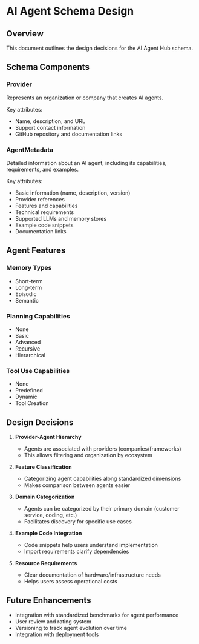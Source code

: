 # AI Agent Schema Design

## Overview

This document outlines the design decisions for the AI Agent Hub schema.

## Schema Components

### Provider

Represents an organization or company that creates AI agents.

Key attributes:
- Name, description, and URL
- Support contact information
- GitHub repository and documentation links

### AgentMetadata

Detailed information about an AI agent, including its capabilities, requirements, and examples.

Key attributes:
- Basic information (name, description, version)
- Provider references
- Features and capabilities
- Technical requirements
- Supported LLMs and memory stores
- Example code snippets
- Documentation links

## Agent Features

### Memory Types
- Short-term
- Long-term
- Episodic
- Semantic

### Planning Capabilities
- None
- Basic
- Advanced
- Recursive
- Hierarchical

### Tool Use Capabilities
- None
- Predefined
- Dynamic
- Tool Creation

## Design Decisions

1. **Provider-Agent Hierarchy**
   - Agents are associated with providers (companies/frameworks) 
   - This allows filtering and organization by ecosystem

2. **Feature Classification**
   - Categorizing agent capabilities along standardized dimensions
   - Makes comparison between agents easier

3. **Domain Categorization**
   - Agents can be categorized by their primary domain (customer service, coding, etc.)
   - Facilitates discovery for specific use cases

4. **Example Code Integration**
   - Code snippets help users understand implementation
   - Import requirements clarify dependencies

5. **Resource Requirements**
   - Clear documentation of hardware/infrastructure needs
   - Helps users assess operational costs

## Future Enhancements

- Integration with standardized benchmarks for agent performance
- User review and rating system
- Versioning to track agent evolution over time
- Integration with deployment tools